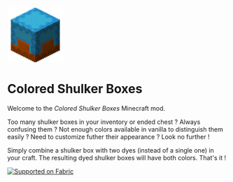![Icon](./src/main/resources/assets/icon.png)
# Colored Shulker Boxes
Welcome to the *Colored Shulker Boxes* Minecraft mod.

Too many shulker boxes in your inventory or ended chest ? Always confusing them ? Not enough colors available in vanilla to distinguish them easily ? Need to customize futher their appearance ? Look no further !

Simply combine a shulker box with two dyes (instead of a single one) in your craft. The resulting dyed shulker boxes will have both colors. That's it !

<a href="https://fabricmc.net/"><img src="https://cdn.discordapp.com/attachments/705864145169416313/969720133998239794/fabric_supported.png" alt="Supported on Fabric" width="200"></a>           
